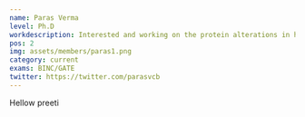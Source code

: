 ```yaml
---
name: Paras Verma
level: Ph.D
workdescription: Interested and working on the protein alterations in higher eukaryotes and their diversity impacts.  
pos: 2
img: assets/members/paras1.png
category: current
exams: BINC/GATE
twitter: https://twitter.com/parasvcb
---
```


Hellow preeti